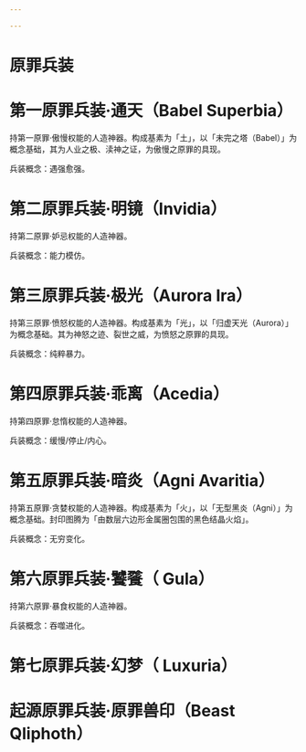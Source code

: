 ```yaml
---

---
```

# 原罪兵装 

# 第一原罪兵装·通天（Babel Superbia）

持第一原罪·傲慢权能的人造神器。构成基素为「土」，以「未完之塔（Babel）」为概念基础，其为人业之极、渎神之证，为傲慢之原罪的具现。

兵装概念：遇强愈强。

# 第二原罪兵装·明镜（Invidia）

持第二原罪·妒忌权能的人造神器。

兵装概念：能力模仿。

# 第三原罪兵装·极光（Aurora Ira）

持第三原罪·愤怒权能的人造神器。构成基素为「光」，以「归虚天光（Aurora）」为概念基础。其为神怒之迹、裂世之威，为愤怒之原罪的具现。

兵装概念：纯粹暴力。

# 第四原罪兵装·乖离（Acedia）

持第四原罪·怠惰权能的人造神器。

兵装概念：缓慢/停止/内心。

# 第五原罪兵装·暗炎（Agni Avaritia）

持第五原罪·贪婪权能的人造神器。构成基素为「火」，以「无型黑炎（Agni）」为概念基础。封印图腾为「由数层六边形金属圈包围的黑色结晶火焰」。

兵装概念：无穷变化。

# 第六原罪兵装·饕餮（ Gula）

持第六原罪·暴食权能的人造神器。

兵装概念：吞噬进化。

# 第七原罪兵装·幻梦（ Luxuria）

# 起源原罪兵装·原罪兽印（Beast Qliphoth）